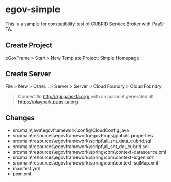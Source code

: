 # egov-simple
This is a sample for compatibility test of CUBRID Service Broker with PaaS-TA.

## Create Project
eGovFrame > Start > New Template Project: Simple Homepage

## Create Server
File > New > Other... > Server > Server > Cloud Foundry > Cloud Foundry
> Connect to http://api.paas-ta.org/ with an account generated at https://playpark.paas-ta.org

## Changes
- src\main\java\egovframework\config\CloudConfig.java
- src\main\resources\egovframework\egovProps\globals.properties
- src\main\resources\egovframework\script\all_sht_data_cubrid.sql
- src\main\resources\egovframework\script\all_sht_ddl_cubrid.sql
- src\main\resources\egovframework\spring\com\context-datasource.xml
- src\main\resources\egovframework\spring\com\context-idgen.xml
- src\main\resources\egovframework\spring\com\context-sqlMap.xml
- manifest.yml
- pom.xml

